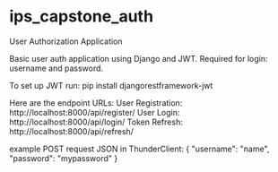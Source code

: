 # ips_capstone_auth
User Authorization Application

Basic user auth application using Django and JWT.  Required for login: username and password.

To set up JWT run:
pip install djangorestframework-jwt

Here are the endpoint URLs:
    User Registration: http://localhost:8000/api/register/
    User Login: http://localhost:8000/api/login/
    Token Refresh: http://localhost:8000/api/refresh/
    
example POST request JSON in ThunderClient:
{
    "username": "name",
    "password": "mypassword"
}
